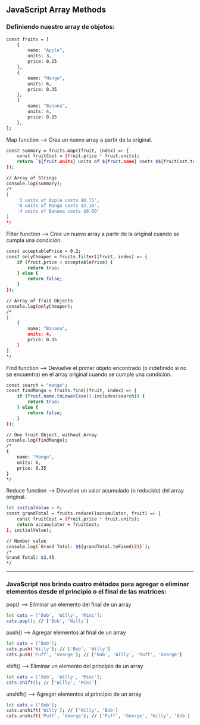 
## JavaScript Array Methods

### Definiendo nuestro array de objetos:

```sh
const fruits = [
    {
        name: "Apple",
        units: 3,
        price: 0.25
    },
    {
        name: "Mango",
        units: 6,
        price: 0.35
    },
    {
        name: "Banana",
        units: 4,
        price: 0.15
    },
];
```

Map function --> Crea un nuevo array a partir de la original.

```sh
const summary = fruits.map((fruit, index) => {
    const fruitCost = (fruit.price * fruit.units);
    return `${fruit.units} units of ${fruit.name} costs $${fruitCost.toFixed(2)}`;
});

// Array of Strings
console.log(summary);
/*
[
    '3 units of Apple costs $0.75',
    '6 units of Mango costs $2.10',
    '4 units of Banana costs $0.60'
]
*/
```

Filter function --> Cree un nuevo array a partir de la original cuando se cumpla una condición.

```sh
const acceptablePrice = 0.2;
const onlyCheaper = fruits.filter((fruit, index) => {
    if (fruit.price < acceptablePrice) {
        return true;
    } else {
        return false;
    }
});

// Array of fruit Objects
console.log(onlyCheaper);
/*
[
    {
        name: "Banana",
        units: 4,
        price: 0.15
    }
]
*/
```

Find function --> Devuelve el primer objeto encontrado (o indefinido si no se encuentra) en el array original cuando se cumple una condición.

```sh
const search = "mango";
const findMango = fruits.find((fruit, index) => {
    if (fruit.name.toLowerCase().includes(search)) {
        return true;
    } else {
        return false;
    }
});

// One fruit Object, without Array
console.log(findMango);
/*
{
    name: "Mango",
    units: 6,
    price: 0.35
}
*/
```

Reduce function --> Devuelve un valor acumulado (o reducido) del array original.

```sh
let initialValue = 0;
const grandTotal = fruits.reduce((accumulator, fruit) => {
    const fruitCost = (fruit.price * fruit.units);
    return accumulator + fruitCost;
}, initialValue);

// Number value
console.log(`Grand Total: $${grandTotal.toFixed(2)}`);
/*
Grand Total: $3.45
*/
```

--------------------------

### JavaScript nos brinda cuatro métodos para agregar o eliminar elementos desde el principio o el final de las matrices:

pop() --> Eliminar un elemento del final de un array


```sh
let cats = ['Bob', 'Willy', 'Mini'];
cats.pop(); // ['Bob', 'Willy']
```

push() --> Agregar elementos al final de un array


```sh
let cats = ['Bob'];
cats.push('Willy'); // ['Bob', 'Willy']
cats.push('Puff', 'George'); // ['Bob', 'Willy', 'Puff', 'George']
```

shift() --> Eliminar un elemento del principio de un array


```sh
let cats = ['Bob', 'Willy', 'Mini'];
cats.shift(); // ['Willy', 'Mini']
```

unshift() --> Agregar elementos al principio de un array


```sh
let cats = ['Bob'];
cats.unshift('Willy'); // ['Willy', 'Bob']
cats.unshift('Puff', 'George'); // ['Puff', 'George', 'Willy', 'Bob']
```
